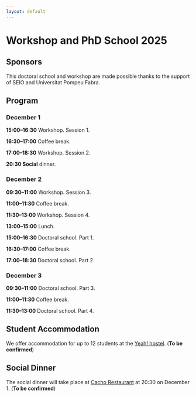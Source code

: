 ```yaml
---
layout: default
---
```


# Workshop and PhD School 2025

## Sponsors

This doctoral school and workshop are made possible thanks to the support of SEIO and Universitat Pompeu Fabra.

## Program

### December 1

**15:00–16:30** Workshop. Session 1.

**16:30–17:00** Coffee break.

**17:00–18:30** Workshop. Session 2.

**20:30 Social** dinner.

### December 2

**09:30–11:00** Workshop. Session 3.

**11:00–11:30** Coffee break.

**11:30–13:00** Workshop. Session 4.

**13:00–15:00** Lunch.

**15:00–16:30** Doctoral school. Part 1.

**16:30–17:00** Coffee break.

**17:00–18:30** Doctoral school. Part 2.

### December 3

**09:30–11:00** Doctoral school. Part 3.

**11:00–11:30** Coffee break.

**11:30–13:00** Doctoral school. Part 4.

## Student Accommodation

We offer accommodation for up to 12 students at the [Yeah! hostel](https://yeahostels.com/). (**To be confirmed**)

## Social Dinner

The social dinner will take place at [Cacho Restaurant](https://wearecacho.com/) at 20:30 on December 1. (**To be confirmed**)